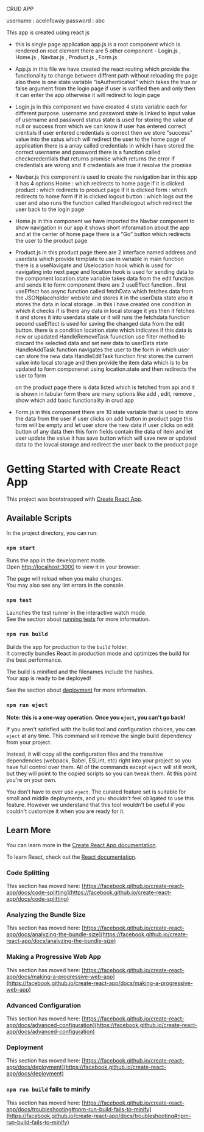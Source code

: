 CRUD APP 

username : aceinfoway
password : abc

This app is created using react js 

- this is single page application 
  app.js is a root component which is rendered on root element
  there are 5 other component - Login.js , Home.js , Navbar.js , Product.js , Form.js

- App.js
  in this file we have created the react routing which provide the functionality to change between diffrent path without reloading the page
  also there is one state variable "isAuthenticated" which takes the true or false argument from the login page
  if user is varified then and only then it can enter the app otherwise it will redirect to login page 

- Login.js
  in this component we have created 4 state variable each for different purpose. username and password state is linked to input value of username and password
  status state is used for storing the value of null or success from which we can know if user has entered correct crentials if user entered credentials is correct then we store "success" value into the satus
  which will redirect the user to the home page of application
  there is a array called credentials in which i have stored the correct username and password
  there is a function called checkcredentials that returns promise which returns the error if credentials are wrong and if credentials are true it resolve the promise

- Navbar.js
  this component is used to create the navigation bar in this app
  it has 4 options
  Home : which redirects to home page if it is clicked
  product : which redirects to product page if it is clicked
  form : which redirects to home form if it is clicked
  logout button : which logs out the user and also runs the function called Handlelogout which redirect the user back to the login page

  
- Home.js
  in this component we have imported the Navbar component to show navigation in our app
  it shows short inforamation about the app
  and at the center of home page there is a "Go" button which redirects the user to the product page

- Product.js
  in this product page there are 2 interface named address and userdata which provide template to use in variable
  in main function there is a useNavigate and Uselocation hook which is used for navigating into next page and location hook is used for sending data to the component
  location.state variable takes data from the edit function and sends it to form component
  there are 2 useEffect function . first useEffect has async function called fetchData which fetches data from the JSONplaceholder website and stores it in the userData state
  also it stores the data in local storage . in this i have created one condition in which it checks if is there any data in local storage it yes then it fetches it and stores it into userdata state
  or it will runs the fetchdata function
  second useEffect is used for saving the changed data from the edit button. there is a condition location.state which indicates if this data is new or upadated 
  HandleRemoveTask fuunction use filter method to discard the selected data and set new data to userData state
  HandleAddTask function navigates the user to the form in which user can store the new data
  HandleEditTask function first stores the current value into local storage and then provide the item data which is to be updated to form componenet using location.state and then redirects the user to form
  
  on the product page there is data listed which is fetched from api and it is shown in tabular form
  there are many options like add , edit, remove , show which add basic functionality in crud app

- Form.js
  in this component there are 10 state variable that is used to store the data from the user
  if user clicks on add button in product page this form will be empty and let user store the new data
  if user clicks on edit button of any data then this form fields contain the data of item and let user update the value
  it has save button which will save new or updated data to the lovcal storage and redirect the user back to the product page
  
  















# Getting Started with Create React App

This project was bootstrapped with [Create React App](https://github.com/facebook/create-react-app).

## Available Scripts

In the project directory, you can run:

### `npm start`

Runs the app in the development mode.\
Open [http://localhost:3000](http://localhost:3000) to view it in your browser.

The page will reload when you make changes.\
You may also see any lint errors in the console.

### `npm test`

Launches the test runner in the interactive watch mode.\
See the section about [running tests](https://facebook.github.io/create-react-app/docs/running-tests) for more information.

### `npm run build`

Builds the app for production to the `build` folder.\
It correctly bundles React in production mode and optimizes the build for the best performance.

The build is minified and the filenames include the hashes.\
Your app is ready to be deployed!

See the section about [deployment](https://facebook.github.io/create-react-app/docs/deployment) for more information.

### `npm run eject`

**Note: this is a one-way operation. Once you `eject`, you can't go back!**

If you aren't satisfied with the build tool and configuration choices, you can `eject` at any time. This command will remove the single build dependency from your project.

Instead, it will copy all the configuration files and the transitive dependencies (webpack, Babel, ESLint, etc) right into your project so you have full control over them. All of the commands except `eject` will still work, but they will point to the copied scripts so you can tweak them. At this point you're on your own.

You don't have to ever use `eject`. The curated feature set is suitable for small and middle deployments, and you shouldn't feel obligated to use this feature. However we understand that this tool wouldn't be useful if you couldn't customize it when you are ready for it.

## Learn More

You can learn more in the [Create React App documentation](https://facebook.github.io/create-react-app/docs/getting-started).

To learn React, check out the [React documentation](https://reactjs.org/).

### Code Splitting

This section has moved here: [https://facebook.github.io/create-react-app/docs/code-splitting](https://facebook.github.io/create-react-app/docs/code-splitting)

### Analyzing the Bundle Size

This section has moved here: [https://facebook.github.io/create-react-app/docs/analyzing-the-bundle-size](https://facebook.github.io/create-react-app/docs/analyzing-the-bundle-size)

### Making a Progressive Web App

This section has moved here: [https://facebook.github.io/create-react-app/docs/making-a-progressive-web-app](https://facebook.github.io/create-react-app/docs/making-a-progressive-web-app)

### Advanced Configuration

This section has moved here: [https://facebook.github.io/create-react-app/docs/advanced-configuration](https://facebook.github.io/create-react-app/docs/advanced-configuration)

### Deployment

This section has moved here: [https://facebook.github.io/create-react-app/docs/deployment](https://facebook.github.io/create-react-app/docs/deployment)

### `npm run build` fails to minify

This section has moved here: [https://facebook.github.io/create-react-app/docs/troubleshooting#npm-run-build-fails-to-minify](https://facebook.github.io/create-react-app/docs/troubleshooting#npm-run-build-fails-to-minify)
